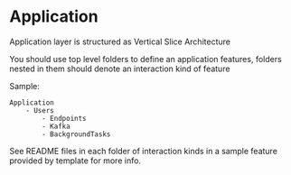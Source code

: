 # Application

Application layer is structured as Vertical Slice Architecture

You should use top level folders to define an application features, 
folders nested in them should denote an interaction kind of feature

Sample:

```
Application
    - Users
        - Endpoints
        - Kafka
        - BackgroundTasks
```

See README files in each folder of interaction kinds in a sample feature
provided by template for more info.